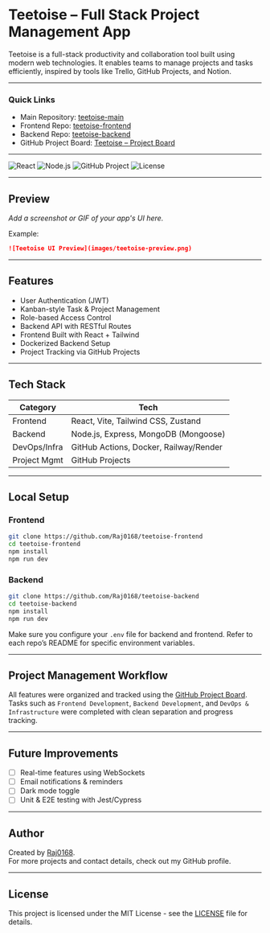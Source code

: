 # Teetoise – Full Stack Project Management App

Teetoise is a full-stack productivity and collaboration tool built using modern web technologies. It enables teams to manage projects and tasks efficiently, inspired by tools like Trello, GitHub Projects, and Notion.

---

### Quick Links

- Main Repository: [teetoise-main](https://github.com/Raj0168/teetoise-main)
- Frontend Repo: [teetoise-frontend](https://github.com/Raj0168/teetoise-frontend)
- Backend Repo: [teetoise-backend](https://github.com/Raj0168/teetoise-backend)
- GitHub Project Board: [Teetoise – Project Board](https://github.com/users/Raj0168/projects/1)

---

![React](https://img.shields.io/badge/frontend-React-blue)
![Node.js](https://img.shields.io/badge/backend-Node.js-green)
![GitHub Project](https://img.shields.io/badge/project-board-informational)
![License](https://img.shields.io/github/license/Raj0168/teetoise-main)

---

## Preview

_Add a screenshot or GIF of your app's UI here._

Example:
```markdown
![Teetoise UI Preview](images/teetoise-preview.png)
```

---

## Features

- User Authentication (JWT)
- Kanban-style Task & Project Management
- Role-based Access Control
- Backend API with RESTful Routes
- Frontend Built with React + Tailwind
- Dockerized Backend Setup
- Project Tracking via GitHub Projects

---

## Tech Stack

| Category         | Tech                                |
|------------------|--------------------------------------|
| Frontend         | React, Vite, Tailwind CSS, Zustand   |
| Backend          | Node.js, Express, MongoDB (Mongoose) |
| DevOps/Infra     | GitHub Actions, Docker, Railway/Render |
| Project Mgmt     | GitHub Projects                      |

---

## Local Setup

### Frontend

```bash
git clone https://github.com/Raj0168/teetoise-frontend
cd teetoise-frontend
npm install
npm run dev
```

### Backend

```bash
git clone https://github.com/Raj0168/teetoise-backend
cd teetoise-backend
npm install
npm run dev
```

Make sure you configure your `.env` file for backend and frontend. Refer to each repo’s README for specific environment variables.

---

## Project Management Workflow

All features were organized and tracked using the [GitHub Project Board](https://github.com/users/Raj0168/projects/1).  
Tasks such as `Frontend Development`, `Backend Development`, and `DevOps & Infrastructure` were completed with clean separation and progress tracking.

---

## Future Improvements

- [ ] Real-time features using WebSockets
- [ ] Email notifications & reminders
- [ ] Dark mode toggle
- [ ] Unit & E2E testing with Jest/Cypress

---

## Author

Created by [Raj0168](https://github.com/Raj0168).  
For more projects and contact details, check out my GitHub profile.

---

## License

This project is licensed under the MIT License - see the [LICENSE](https://github.com/Raj0168/teetoise-main/blob/main/LICENSE) file for details.
